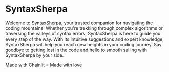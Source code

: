 # SyntaxSherpa
 Welcome to SyntaxSherpa, your trusted companion for navigating the coding mountains! Whether you're trekking through complex algorithms or traversing the valleys of syntax errors, SyntaxSherpa is here to guide you every step of the way. With its intuitive suggestions and expert knowledge, SyntaxSherpa will help you reach new heights in your coding journey. Say goodbye to getting lost in the code and hello to smooth sailing with SyntaxSherpa by your side.

Made with Chainlit = Made with love
